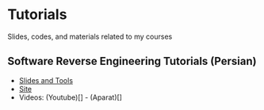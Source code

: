 # Tutorials
Slides, codes, and materials related to my courses


## Software Reverse Engineering Tutorials (Persian)
- [Slides and Tools](https://github.com/onhexgroup/Tutorials/tree/main/Software-Reverse-Engineering-Tutorials)
- [Site](https://onhexgroup.ir/software-reverse-engineering-tutorials)
- Videos: (Youtube)[] - (Aparat)[]
